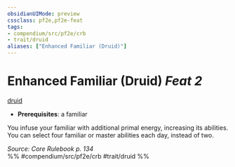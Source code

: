 ```yaml
---
obsidianUIMode: preview
cssclass: pf2e,pf2e-feat
tags:
- compendium/src/pf2e/crb
- trait/druid
aliases: ["Enhanced Familiar (Druid)"]
---
```

# Enhanced Familiar (Druid)  *Feat 2*  
[druid](../../Rules/traits/druid.md)  

- **Prerequisites**: a familiar

You infuse your familiar with additional primal energy, increasing its abilities. You can select four familiar or master abilities each day, instead of two.

*Source: Core Rulebook p. 134*  
%% #compendium/src/pf2e/crb #trait/druid %%